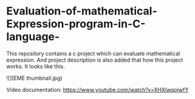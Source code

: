 # Evaluation-of-mathematical-Expression-program-in-C-language-
This repository contains a c project which can evaluate mathematical expression. And project description is also added that how this project works.
It looks like this.

![](EME thumbnail.jpg)

Video documentation: https://www.youtube.com/watch?v=XHXlwqpjwfY

